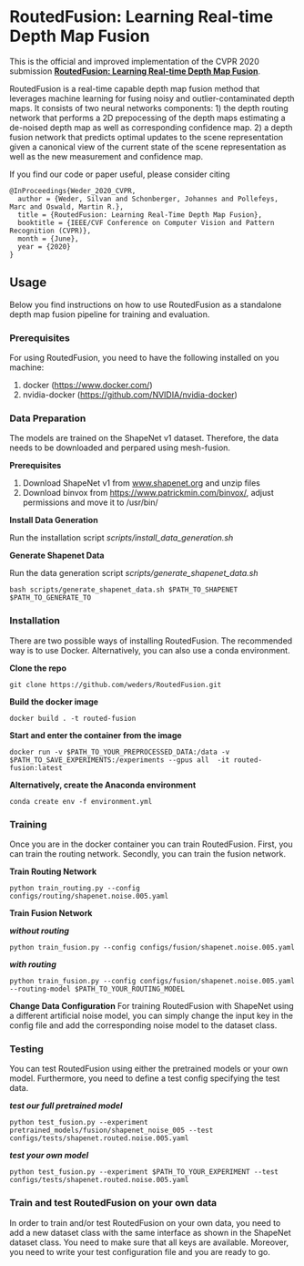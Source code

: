 # RoutedFusion: Learning Real-time Depth Map Fusion

This is the official and improved implementation of the CVPR 2020 submission [**RoutedFusion: Learning Real-time Depth Map Fusion**](https://www.silvanweder.com/publications/routed-fusion/). 

RoutedFusion is a real-time capable depth map fusion method that leverages machine learning for fusing noisy and outlier-contaminated depth maps. It consists of two neural networks components: 1) the depth routing network that performs a 2D prepocessing of the depth maps estimating a de-noised depth map as well as corresponding confidence map. 2) a depth fusion network that predicts optimal updates to the scene representation given a canonical view of the current state of the scene representation as well as the new measurement and confidence map.

If you find our code or paper useful, please consider citing

    @InProceedings{Weder_2020_CVPR,
      author = {Weder, Silvan and Schonberger, Johannes and Pollefeys, Marc and Oswald, Martin R.},
      title = {RoutedFusion: Learning Real-Time Depth Map Fusion},
      booktitle = {IEEE/CVF Conference on Computer Vision and Pattern Recognition (CVPR)},
      month = {June},
      year = {2020}
    }

## Usage

Below you find instructions on how to use RoutedFusion as a standalone depth map fusion pipeline for training and evaluation.

### Prerequisites
For using RoutedFusion, you need to have the following installed on you machine:

1. docker (https://www.docker.com/)
2. nvidia-docker (https://github.com/NVIDIA/nvidia-docker)

### Data Preparation
The models are trained on the ShapeNet v1 dataset. Therefore, the data needs to be downloaded and perpared using mesh-fusion.

**Prerequisites**
1. Download ShapeNet v1 from www.shapenet.org and unzip files
2. Download binvox from https://www.patrickmin.com/binvox/, adjust permissions and move it to /usr/bin/

**Install Data Generation**

Run the installation script *scripts/install_data_generation.sh*

**Generate Shapenet Data**

Run the data generation script *scripts/generate_shapenet_data.sh*
<pre><code>bash scripts/generate_shapenet_data.sh $PATH_TO_SHAPENET $PATH_TO_GENERATE_TO
</code></pre>

### Installation

There are two possible ways of installing RoutedFusion. The recommended way is to use Docker. Alternatively, you can also use a conda environment.

**Clone the repo**

<pre><code>git clone https://github.com/weders/RoutedFusion.git
</code></pre>

**Build the docker image**
<pre><code>docker build . -t routed-fusion
</code></pre>

**Start and enter the container from the image**
<pre><code>docker run -v $PATH_TO_YOUR_PREPROCESSED_DATA:/data -v $PATH_TO_SAVE_EXPERIMENTS:/experiments --gpus all  -it routed-fusion:latest
</code></pre>

**Alternatively, create the Anaconda environment**
<pre><code>conda create env -f environment.yml
</code></pre>

### Training
Once you are in the docker container you can train RoutedFusion. First, you can train the routing network. Secondly, you can train the fusion network.

**Train Routing Network**
<pre><code>python train_routing.py --config configs/routing/shapenet.noise.005.yaml
</code></pre>

**Train Fusion Network**

***without routing***
<pre><code>python train_fusion.py --config configs/fusion/shapenet.noise.005.yaml
</code></pre>

***with routing***
<pre><code>python train_fusion.py --config configs/fusion/shapenet.noise.005.yaml --routing-model $PATH_TO_YOUR_ROUTING_MODEL
</code></pre>

**Change Data Configuration**
For training RoutedFusion with ShapeNet using a different artificial noise model, you can simply change the input key in the config file and add the corresponding noise model to the dataset class. 

### Testing
You can test RoutedFusion using either the pretrained models or your own model. Furthermore, you need to define a test config specifying the test data. 

***test our full pretrained model***
<pre><code>python test_fusion.py --experiment pretrained_models/fusion/shapenet_noise_005 --test configs/tests/shapenet.routed.noise.005.yaml
</code></pre>

***test your own model***
<pre><code>python test_fusion.py --experiment $PATH_TO_YOUR_EXPERIMENT --test configs/tests/shapenet.routed.noise.005.yaml
</code></pre>

### Train and test RoutedFusion on your own data
In order to train and/or test RoutedFusion on your own data, you need to add a new dataset class with the same interface as shown in the ShapeNet dataset class. You need to make sure that all keys are available. Moreover, you need to write your test configuration file and you are ready to go.
